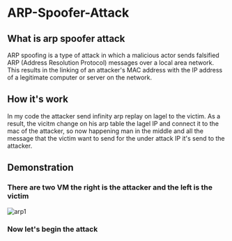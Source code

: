 # ARP-Spoofer-Attack
## What is arp spoofer attack
ARP spoofing is a type of attack in which a malicious actor sends falsified ARP (Address Resolution Protocol) messages over a local area network. This results in the linking of an attacker's MAC address with the IP address of a legitimate computer or server on the network.

## How it's work 
In my code the attacker send infinity arp replay on lagel to the victim. As a result, the vicitm change on his arp table the lagel IP and connect it to the mac of the attacker, so now happening man in the middle and all the message that the victim want to send for the under attack IP it's send to the attacker.

## Demonstration
### There are two VM the right is the attacker and the left is the victim
![arp1](https://user-images.githubusercontent.com/72939664/164455115-fadf52c0-31a5-4bff-8392-656d3c61716a.png)

### Now let's begin the attack
